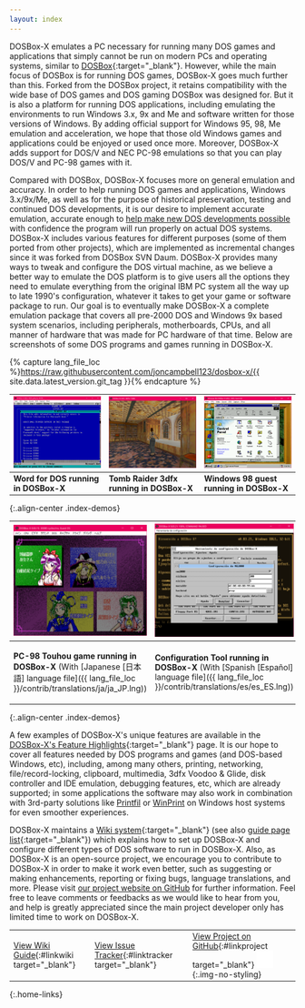 ```yaml
---
layout: index
---
```


DOSBox-X emulates a PC necessary for running many DOS games and applications that simply cannot be run on modern PCs and operating systems, similar to [DOSBox](http://dosbox.com){:target="_blank"}. However, while the main focus of DOSBox is for running DOS games, DOSBox-X goes much further than this. Forked from the DOSBox project, it retains compatibility with the wide base of DOS games and DOS gaming DOSBox was designed for. But it is also a platform for running DOS applications, including emulating the environments to run Windows 3.x, 9x and Me and software written for those versions of Windows. By adding official support for Windows 95, 98, Me emulation and acceleration, we hope that those old Windows games and applications could be enjoyed or used once more. Moreover, DOSBox-X adds support for DOS/V and NEC PC-98 emulations so that you can play DOS/V and PC-98 games with it.

Compared with DOSBox, DOSBox-X focuses more on general emulation and accuracy. In order to help running DOS games and applications, Windows 3.x/9x/Me, as well as for the purpose of historical preservation, testing and continued DOS developments, it is our desire to implement accurate emulation, accurate enough to [help make new DOS developments possible](newdosdevelopment.html) with confidence the program will run properly on actual DOS systems. DOSBox-X includes various features for different purposes (some of them ported from other projects), which are implemented as incremental changes since it was forked from DOSBox SVN Daum. DOSBox-X provides many ways to tweak and configure the DOS virtual machine, as we believe a better way to emulate the DOS platform is to give users all the options they need to emulate everything from the original IBM PC system all the way up to late 1990's configuration, whatever it takes to get your game or software package to run. Our goal is to eventually make DOSBox-X a complete emulation package that covers all pre-2000 DOS and Windows 9x based system scenarios, including peripherals, motherboards, CPUs, and all manner of hardware that was made for PC hardware of that time. Below are screenshots of some DOS programs and games running in DOSBox-X.

{% capture lang_file_loc %}https://raw.githubusercontent.com/joncampbell123/dosbox-x/{{ site.data.latest_version.git_tag }}{% endcapture %}

[![Word for DOS running in DOSBox-X](images/msword.png)](images/msword.png) | [![Tomb Raider 3dfx running in DOSBox-X](images/tomb3d.png)](images/tomb3d.png) | [![Windows 98 guest running in DOSBox-X](images/win98guest.png)](images/win98guest.png)
---|---|---
**Word for DOS running in DOSBox-X** | **Tomb Raider 3dfx running in DOSBox-X** | **Windows 98 guest running in DOSBox-X**
{:.align-center .index-demos}

[![PC-98 Touhou game running in DOSBox-X](images/pc98touhou.png)](images/pc98touhou.png) | [![Configuration Tool running in DOSBox-X](images/configtool.png)](images/configtool.png) | [![Traditional Chinese TTF mode in DOSBox-X](images/ttfhe5.png)](images/ttfhe5.png)
---|---|---
**PC-98 Touhou game running in DOSBox-X** (With [Japanese [日本語] language file]({{ lang_file_loc }}/contrib/translations/ja/ja_JP.lng)) | **Configuration Tool running in DOSBox-X** (With [Spanish [Español] language file]({{ lang_file_loc }}/contrib/translations/es/es_ES.lng)) | **Traditional Chinese TTF mode in DOSBox-X** (Chinese [中文] language files: [zh_CN]({{ lang_file_loc }}/contrib/translations/zh/zh_CN.lng) \| [zh_TW]({{ lang_file_loc }}/contrib/translations/zh/zh_TW.lng))
{:.align-center .index-demos}

A few examples of DOSBox-X's unique features are available in the [DOSBox-X's Feature Highlights](wiki/DOSBox%E2%80%90X%E2%80%99s-Feature-Highlights){:target="_blank"} page. It is our hope to cover all features needed by DOS programs and games (and DOS-based Windows, etc), including, among many others, printing, networking, file/record-locking, clipboard, multimedia, 3dfx Voodoo & Glide, disk controller and IDE emulation, debugging features, etc, which are already supported; in some applications the software may also work in combination with 3rd-party solutions like [Printfil](https://www.printfil.com/) or [WinPrint](http://sourceforge.net/projects/winprint/) on Windows host systems for even smoother experiences.

DOSBox-X maintains a [Wiki system](wiki/){:target="_blank"} (see also [guide page list](wiki/guides.html){:target="_blank"}) which explains how to set up DOSBox-X and configure different types of DOS software to run in DOSBox-X. Also, as DOSBox-X is an open-source project, we encourage you to contribute to DOSBox-X in order to make it work even better, such as suggesting or making enhancements, reporting or fixing bugs, language translations, and more. Please visit [our project website on GitHub](https://github.com/joncampbell123/dosbox-x) for further information. Feel free to leave comments or feedbacks as we would like to hear from you, and help is greatly appreciated since the main project developer only has limited time to work on DOSBox-X.

|  |   |  |
---|---|---
|[View Wiki Guide](wiki/){:#linkwiki target="_blank"} | [View Issue Tracker](https://github.com/joncampbell123/dosbox-x/issues){:#linktracker target="_blank"} | [View Project on GitHub](https://github.com/joncampbell123/dosbox-x){:#linkproject target="_blank"} ![octocat icon](images/blacktocat.png){:.img-no-styling} |
{:.home-links}
